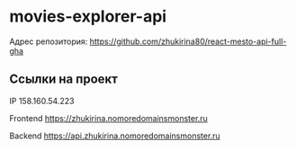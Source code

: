 # movies-explorer-api

Адрес репозитория: https://github.com/zhukirina80/react-mesto-api-full-gha

## Ссылки на проект

IP 158.160.54.223

Frontend https://zhukirina.nomoredomainsmonster.ru

Backend https://api.zhukirina.nomoredomainsmonster.ru
